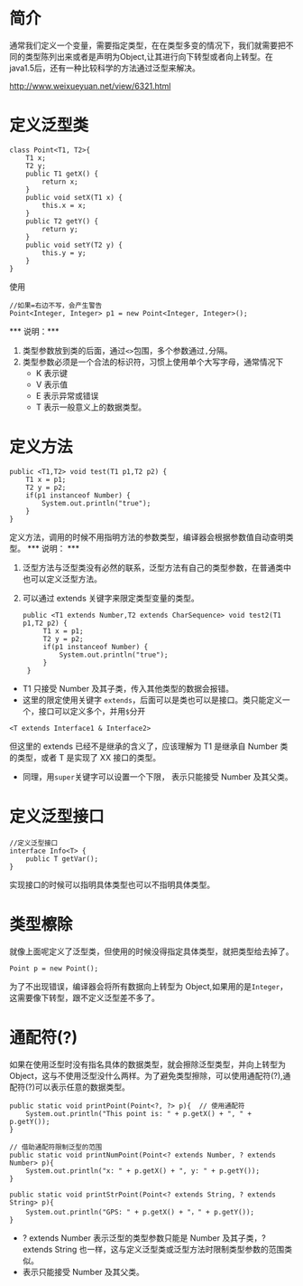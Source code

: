 # 简介
通常我们定义一个变量，需要指定类型，在在类型多变的情况下，我们就需要把不同的类型陈列出来或者是声明为Object,让其进行向下转型或者向上转型。在java1.5后，还有一种比较科学的方法通过泛型来解决。

http://www.weixueyuan.net/view/6321.html

# 定义泛型类
```
class Point<T1, T2>{
    T1 x;
    T2 y;
    public T1 getX() {
        return x;
    }
    public void setX(T1 x) {
        this.x = x;
    }
    public T2 getY() {
        return y;
    }
    public void setY(T2 y) {
        this.y = y;
    }
}
```
使用
```
//如果=右边不写，会产生警告
Point<Integer, Integer> p1 = new Point<Integer, Integer>();
```
***  说明：***

1. 类型参数放到类的后面，通过`<>`包围，多个参数通过`,`分隔。
2. 类型参数必须是一个合法的标识符，习惯上使用单个大写字母，通常情况下
	- K 表示键
	- V 表示值
	- E 表示异常或错误
	- T 表示一般意义上的数据类型。

# 定义方法
```
public <T1,T2> void test(T1 p1,T2 p2) {
    T1 x = p1;
    T2 y = p2;
    if(p1 instanceof Number) {
    	System.out.println("true");
    }
}
```
定义方法，调用的时候不用指明方法的参数类型，编译器会根据参数值自动查明类型。
*** 说明： ***

1. 泛型方法与泛型类没有必然的联系，泛型方法有自己的类型参数，在普通类中也可以定义泛型方法。

2. 可以通过 extends 关键字来限定类型变量的类型。

   ```
   public <T1 extends Number,T2 extends CharSequence> void test2(T1 p1,T2 p2) {
		T1 x = p1;
		T2 y = p2;
		if(p1 instanceof Number) {
			System.out.println("true");
		}
	}
   
   ```
- T1 只接受 Number 及其子类，传入其他类型的数据会报错。
- 这里的限定使用关键字 `extends`，后面可以是类也可以是接口。类只能定义一个，接口可以定义多个，并用`$`分开
```
<T extends Interface1 & Interface2>
```
但这里的 extends 已经不是继承的含义了，应该理解为 T1 是继承自 Number 类的类型，或者 T 是实现了 XX 接口的类型。
- 同理，用`super`关键字可以设置一个下限，<T1 super Number> 表示只能接受 Number 及其父类。

   


# 定义泛型接口
```
//定义泛型接口
interface Info<T> {
    public T getVar();
}
```
实现接口的时候可以指明具体类型也可以不指明具体类型。

# 类型檫除
就像上面呢定义了泛型类，但使用的时候没得指定具体类型，就把类型给去掉了。
```
Point p = new Point();
```
为了不出现错误，编译器会将所有数据向上转型为 Object,如果用的是`Integer`，这需要像下转型，跟不定义泛型差不多了。

#  通配符(?)
如果在使用泛型时没有指名具体的数据类型，就会擦除泛型类型，并向上转型为 Object，这与不使用泛型没什么两样。为了避免类型擦除，可以使用通配符(?),通配符(?)可以表示任意的数据类型。
```
public static void printPoint(Point<?, ?> p){  // 使用通配符
	System.out.println("This point is: " + p.getX() + ", " + p.getY());
}
```
```
// 借助通配符限制泛型的范围
public static void printNumPoint(Point<? extends Number, ? extends Number> p){
	System.out.println("x: " + p.getX() + ", y: " + p.getY());
}

public static void printStrPoint(Point<? extends String, ? extends String> p){
	System.out.println("GPS: " + p.getX() + "，" + p.getY());
}
```
- ? extends Number 表示泛型的类型参数只能是 Number 及其子类，? extends String 也一样，这与定义泛型类或泛型方法时限制类型参数的范围类似。
- <? super Number> 表示只能接受 Number 及其父类。
